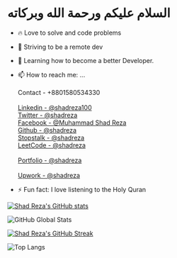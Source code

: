 # السلام عليكم ورحمة الله وبركاته 


- 🔥 Love to solve and code problems
- 🔭 Striving to be a remote dev
- 🌱 Learning how to become a better Developer.

- 📫 How to reach me: ... <br/>
            <br/>Contact - +8801580534330 <br/>
            <br/>[Linkedin - @shadreza100](https://www.linkedin.com/in/shadreza100/) <br/>
            [Twitter - @shadreza](https://twitter.com/shad_reza) <br/>
            [Facebook - @Muhammad Shad Reza](https://www.facebook.com/profile.php?id=100009732251679) <br/>
            [Github - @shadreza](https://github.com/shadreza) <br/>
            [Stopstalk - @shadreza](https://www.stopstalk.com/user/profile/shadreza) <br/>
            [LeetCode - @shadreza](https://leetcode.com/shadreza/) <br/>
            <br/>[Portfolio - @shadreza](https://shadreza-portfolio-shadreza.vercel.app/) <br/>
            <br/>[Upwork - @shadreza](https://www.upwork.com/freelancers/~01623a467bb4b97e80) <br/>

- ⚡ Fun fact: I love listening to the Holy Quran

[![Shad Reza's GitHub stats](https://github-readme-stats.vercel.app/api?username=shadreza&show_icons=true&theme=dracula)](https://github.com/shadreza/github-readme-stats)

![GitHub Global Stats](https://github-readme-stats-j05el383g.vercel.app/api/?username=shadreza&show_icons=true&include_all_commits=true&theme=dracula) 

[![Shad Reza's GitHub Streak](https://streak-stats.demolab.com/?user=shadreza&theme=ambient-gradient)](https://git.io/streak-stats)

![Top Langs](https://github-readme-stats.vercel.app/api/top-langs/?username=shadreza&langs_count=20&layout=compact)
